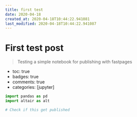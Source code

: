 ```yaml
---
title: first test
date: 2020-04-18
created_at: 2020-04-18T10:44:22.941081
last_modified: 2020-04-18T10:44:22.941087
---
```


# First test post
>
> Testing a simple notebook for publishing with fastpages

- toc: true
- badges: true
- comments: true
- categories: [jupyter]

```python
import pandas as pd
import altair as alt
```

```python
# Check if this get published
```
<!-- more -->
